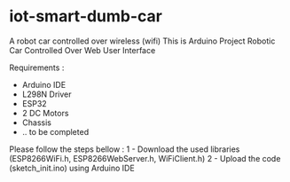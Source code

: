# iot-smart-dumb-car
A robot car controlled over wireless (wifi)
This is Arduino Project Robotic Car Controlled Over Web User Interface

Requirements : 
- Arduino IDE
- L298N Driver
- ESP32
- 2 DC Motors
- Chassis 
- .. to be completed

Please follow the steps bellow : 
1 - Download the used libraries (ESP8266WiFi.h, ESP8266WebServer.h, WiFiClient.h)
2 - Upload the code (sketch_init.ino) using Arduino IDE